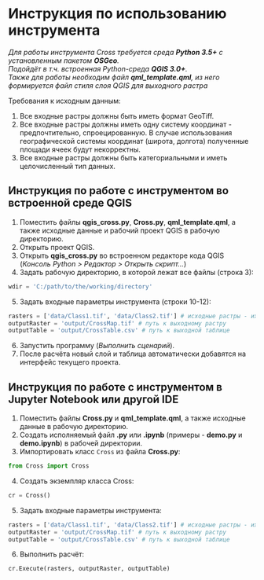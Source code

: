 # Инструкция по использованию инструмента

*Для работы инструмента Cross требуется среда **Python 3.5+** с установленным пакетом **OSGeo**. \
Подойдёт в т.ч. встроенная Python-среда **QGIS 3.0+**. \
Также для работы необходим файл **qml_template.qml**, из него формируется файл стиля слоя QGIS для выходного растра*

Требования к исходным данным:
1. Все входные растры должны быть иметь формат GeoTiff.
2. Все входные растры должны иметь одну систему координат - предпочтительно, спроецированную. В случае использования географической системы координат (широта, долгота) полученные площади ячеек будут некорректны.
4. Все входные растры должны быть категориальными и иметь целочисленный тип данных.

## Инструкция по работе с инструментом во встроенной среде QGIS
1. Поместить файлы **qgis_cross.py**, **Cross.py**, **qml_template.qml**, а также исходные данные и рабочий проект QGIS в рабочую директорию.
2. Открыть проект QGIS.
3. Открыть **qgis_cross.py** во встроенном редакторе кода QGIS (*Консоль Python > Редактор > Открыть скрипт...*)
4. Задать рабочую директорию, в которой лежат все файлы (строка 3):
```python
wdir = 'C:/path/to/the/working/directory'
```
5. Задать входные параметры инструмента (строки 10-12):
```python
rasters = ['data/Class1.tif', 'data/Class2.tif'] # исходные растры - их количество может быть произвольным
outputRaster = 'output/CrossMap.tif' # путь к выходному растру
outputTable = 'output/CrossTable.csv' # путь к выходной таблице
```
6. Запустить программу (*Выполнить сценарий*). 
7. После расчёта новый слой и таблица автоматически добавятся на интерфейс текущего проекта. 

## Инструкция по работе с инструментом в Jupyter Notebook или другой IDE
1. Поместить файлы **Cross.py** и **qml_template.qml**, а также исходные данные в рабочую директорию.
2. Создать исполняемый файл **.py** или **.ipynb** (примеры - **demo.py** и **demo.ipynb**) в рабочей директории.
3. Импортировать класс `Cross` из файла **Cross.py**: 
```python
from Cross import Cross
```
4. Создать экземпляр класса Cross:
```python
cr = Cross()
```
5. Задать входные параметры инструмента:
```python
rasters = ['data/Class1.tif', 'data/Class2.tif'] # исходные растры - их количество может быть произвольным
outputRaster = 'output/CrossMap.tif' # путь к выходному растру
outputTable = 'output/CrossTable.csv' # путь к выходной таблице
```
6. Выполнить расчёт:
```python
cr.Execute(rasters, outputRaster, outputTable)
```
